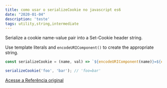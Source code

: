 ```yaml
---
title: como usar o serializeCookie no javascript es6
date: "2020-01-04"
description: 'teste'
tags: utility,string,intermediate
---
```


Serialize a cookie name-value pair into a Set-Cookie header string.

Use template literals and `encodeURIComponent()` to create the appropriate string.

```js
const serializeCookie = (name, val) => `${encodeURIComponent(name)}=${encodeURIComponent(val)}`;
```

```js
serializeCookie('foo', 'bar'); // 'foo=bar'
```


[Acesse a Referência original](http://github.com/30-seconds/)
